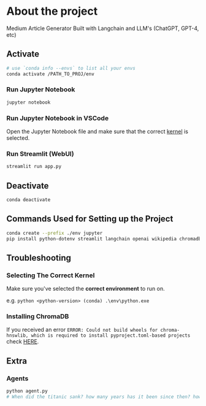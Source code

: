 # About the project

Medium Article Generator Built with Langchain and LLM's (ChatGPT, GPT-4, etc)

## Activate

```bash
# use `conda info --envs` to list all your envs
conda activate /PATH_TO_PROJ/env
```

### Run Jupyter Notebook

```bash
jupyter notebook
```

### Run Jupyter Notebook in VSCode

Open the Jupyter Notebook file and make sure that the correct [kernel](#selecting-the-correct-kernel) is selected.

### Run Streamlit (WebUI)

```bash
streamlit run app.py
```

## Deactivate

```bash
conda deactivate
```

## Commands Used for Setting up the Project

```bash
conda create --prefix ./env jupyter
pip install python-dotenv streamlit langchain openai wikipedia chromadb tiktoken
```

## Troubleshooting

### Selecting The Correct Kernel

Make sure you've selected the **correct environment** to run on.

e.g. `python <python-version> (conda) .\env\python.exe`

### Installing ChromaDB

If you received an error `ERROR: Could not build wheels for chroma-hnswlib, which is required to install pyproject.toml-based projects` check [HERE](https://github.com/chroma-core/chroma/issues/189#issuecomment-1454418844).

## Extra

### Agents

```bash
python agent.py
# When did the titanic sank? how many years has it been since then? how many people who survived? multiply these two values together.
```

